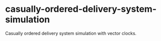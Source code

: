 # casually-ordered-delivery-system-simulation
Casually ordered delivery system simulation with vector clocks.

